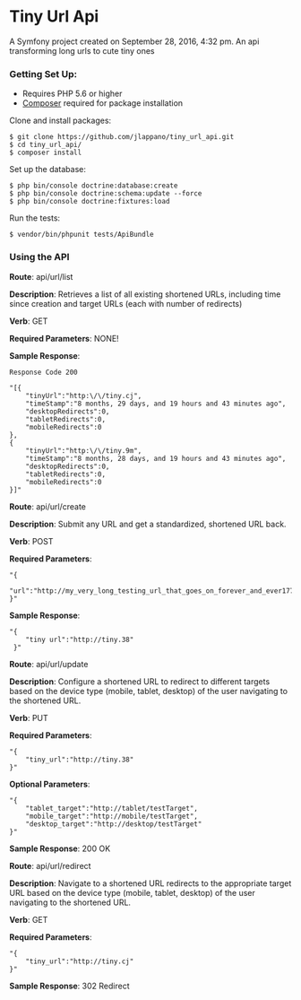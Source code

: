 # Tiny Url Api

A Symfony project created on September 28, 2016, 4:32 pm.
An api transforming long urls to cute tiny ones

### Getting Set Up:


 * Requires PHP 5.6 or higher
 * [Composer](https://getcomposer.org/download/) required for package installation

Clone and install packages:
```
$ git clone https://github.com/jlappano/tiny_url_api.git
$ cd tiny_url_api/
$ composer install
```

Set up the database:
```
$ php bin/console doctrine:database:create
$ php bin/console doctrine:schema:update --force
$ php bin/console doctrine:fixtures:load
```

Run the tests:
```
$ vendor/bin/phpunit tests/ApiBundle
```

### Using the API


**Route**: api/url/list

**Description**: Retrieves a list of all existing shortened URLs, including time since creation and target URLs (each with number of redirects)

**Verb**: GET

**Required Parameters**: NONE!

**Sample Response**:

```
Response Code 200

"[{
    "tinyUrl":"http:\/\/tiny.cj",
    "timeStamp":"8 months, 29 days, and 19 hours and 43 minutes ago",
    "desktopRedirects":0,
    "tabletRedirects":0,
    "mobileRedirects":0
},
{
    "tinyUrl":"http:\/\/tiny.9m",
    "timeStamp":"8 months, 28 days, and 19 hours and 43 minutes ago",
    "desktopRedirects":0,
    "tabletRedirects":0,
    "mobileRedirects":0
}]"
```

**Route**: api/url/create

**Description**: Submit any URL and get a standardized, shortened URL back.

**Verb**: POST

**Required Parameters**: 

```
"{
    "url":"http://my_very_long_testing_url_that_goes_on_forever_and_ever177798827272727"
}"
```
**Sample Response**:

```
"{
    "tiny url":"http://tiny.38"
 }"
```

**Route**: api/url/update

**Description**: Configure a shortened URL to redirect to different targets based on the device type (mobile, tablet, desktop) of the user navigating to the shortened URL.

**Verb**: PUT

**Required Parameters**: 

```
"{
    "tiny_url":"http://tiny.38"
}"
```
**Optional Parameters**: 

```
"{
    "tablet_target":"http://tablet/testTarget",
    "mobile_target":"http://mobile/testTarget",
    "desktop_target":"http://desktop/testTarget"
}"
```
**Sample Response**: 200 OK 

**Route**: api/url/redirect

**Description**: Navigate to a shortened URL redirects to the appropriate target URL based on the device type (mobile, tablet, desktop) of the user navigating to the shortened URL.

**Verb**: GET

**Required Parameters**: 

```
"{
    "tiny_url":"http://tiny.cj"
}"
```

**Sample Response**: 302 Redirect  




